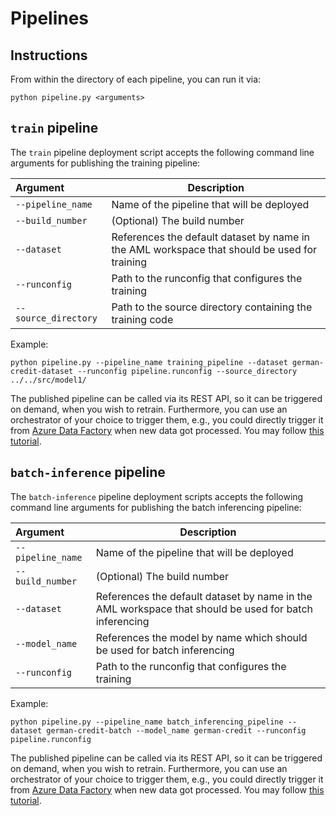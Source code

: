 # Pipelines

## Instructions

From within the directory of each pipeline, you can run it via:

```
python pipeline.py <arguments>
```

## `train` pipeline

The `train` pipeline deployment script accepts the following command line arguments for publishing the training pipeline:

| Argument              | Description |
|:--------------------  | ------------|
| `--pipeline_name`     | Name of the pipeline that will be deployed |
| `--build_number`      | (Optional) The build number |
| `--dataset`           | References the default dataset by name in the AML workspace that should be used for training | 
| `--runconfig`         | Path to the runconfig that configures the training |
| `--source_directory`  | Path to the source directory containing the training code | 

Example:
```
python pipeline.py --pipeline_name training_pipeline --dataset german-credit-dataset --runconfig pipeline.runconfig --source_directory ../../src/model1/
```

The published pipeline can be called via its REST API, so it can be triggered on demand, when you wish to retrain. Furthermore, you can use an orchestrator of your choice to trigger them, e.g., you could directly trigger it from [Azure Data Factory](https://azure.microsoft.com/en-us/services/data-factory/) when new data got processed. You may follow [this tutorial](https://docs.microsoft.com/en-us/azure/data-factory/transform-data-machine-learning-service).

## `batch-inference` pipeline

The `batch-inference` pipeline deployment scripts accepts the following command line arguments for publishing the batch inferencing pipeline:

| Argument              | Description |
|:--------------------  | ------------|
| `--pipeline_name`     | Name of the pipeline that will be deployed |
| `--build_number`      | (Optional) The build number |
| `--dataset`           | References the default dataset by name in the AML workspace that should be used for batch inferencing | 
| `--model_name`        | References the model by name which should be used for batch inferencing | 
| `--runconfig`         | Path to the runconfig that configures the training |

Example:
```
python pipeline.py --pipeline_name batch_inferencing_pipeline --dataset german-credit-batch --model_name german-credit --runconfig pipeline.runconfig
```

The published pipeline can be called via its REST API, so it can be triggered on demand, when you wish to retrain. Furthermore, you can use an orchestrator of your choice to trigger them, e.g., you could directly trigger it from [Azure Data Factory](https://azure.microsoft.com/en-us/services/data-factory/) when new data got processed. You may follow [this tutorial](https://docs.microsoft.com/en-us/azure/data-factory/transform-data-machine-learning-service).